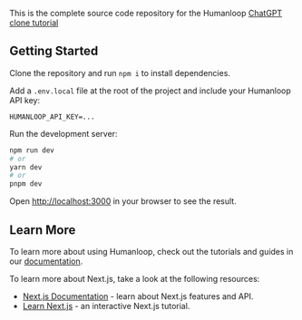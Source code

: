This is the complete source code repository for the Humanloop [ChatGPT clone tutorial](https://docs.humanloop.com/docs/chatgpt-clone-nextjs)

## Getting Started

Clone the repository and run `npm i` to install dependencies.

Add a `.env.local` file at the root of the project and include your Humanloop API key:

```
HUMANLOOP_API_KEY=...
```

Run the development server:

```bash
npm run dev
# or
yarn dev
# or
pnpm dev
```

Open [http://localhost:3000](http://localhost:3000) in your browser to see the result.

## Learn More

To learn more about using Humanloop, check out the tutorials and guides in our [documentation](https://docs.humanloop.com/).

To learn more about Next.js, take a look at the following resources:

- [Next.js Documentation](https://nextjs.org/docs) - learn about Next.js features and API.
- [Learn Next.js](https://nextjs.org/learn) - an interactive Next.js tutorial.
